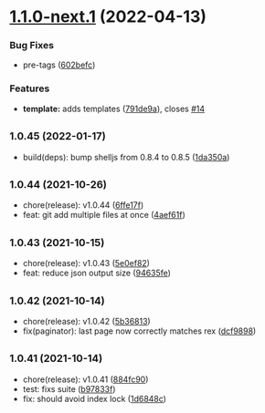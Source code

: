 # [1.1.0-next.1](https://github.com/simonecorsi/mawesome/compare/v1.0.45...v1.1.0-next.1) (2022-04-13)


### Bug Fixes

* pre-tags ([602befc](https://github.com/simonecorsi/mawesome/commit/602befcb5494b5bfd74d2333899311b81ea9da6d))


### Features

* **template:** adds templates ([791de9a](https://github.com/simonecorsi/mawesome/commit/791de9ab504de50e2e9cb031b9e373d7cc0589c0)), closes [#14](https://github.com/simonecorsi/mawesome/issues/14)

## <small>1.0.45 (2022-01-17)</small>

- build(deps): bump shelljs from 0.8.4 to 0.8.5 ([1da350a](https://github.com/simonecorsi/mawesome/commit/1da350a))

## <small>1.0.44 (2021-10-26)</small>

- chore(release): v1.0.44 ([6ffe17f](https://github.com/simonecorsi/mawesome/commit/6ffe17f))
- feat: git add multiple files at once ([4aef61f](https://github.com/simonecorsi/mawesome/commit/4aef61f))

## <small>1.0.43 (2021-10-15)</small>

- chore(release): v1.0.43 ([5e0ef82](https://github.com/simonecorsi/mawesome/commit/5e0ef82))
- feat: reduce json output size ([94635fe](https://github.com/simonecorsi/mawesome/commit/94635fe))

## <small>1.0.42 (2021-10-14)</small>

- chore(release): v1.0.42 ([5b36813](https://github.com/simonecorsi/mawesome/commit/5b36813))
- fix(paginator): last page now correctly matches rex ([dcf9898](https://github.com/simonecorsi/mawesome/commit/dcf9898))

## <small>1.0.41 (2021-10-14)</small>

- chore(release): v1.0.41 ([884fc90](https://github.com/simonecorsi/mawesome/commit/884fc90))
- test: fixs suite ([b97833f](https://github.com/simonecorsi/mawesome/commit/b97833f))
- fix: should avoid index lock ([1d6848c](https://github.com/simonecorsi/mawesome/commit/1d6848c))
